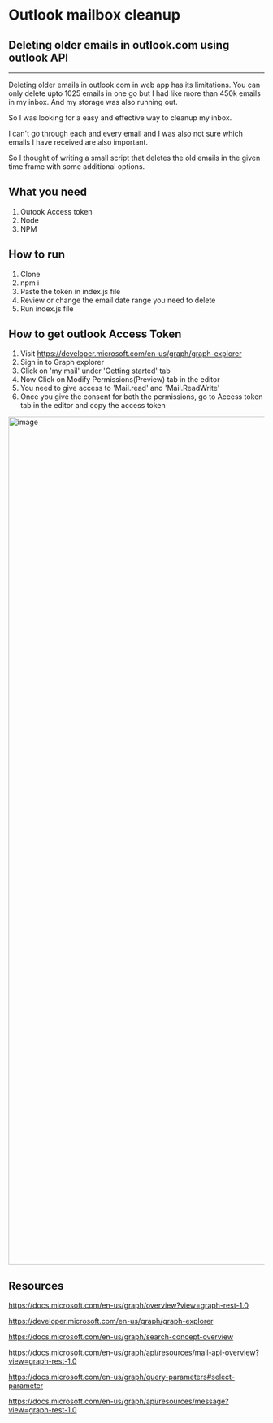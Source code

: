 # Outlook mailbox cleanup
## Deleting older emails in outlook.com using outlook API
---
Deleting older emails in outlook.com in web app has its limitations. You can only delete upto 1025 emails in one go but I had like more than 450k emails in my inbox. And my storage was also running out.

So I was looking for a easy and effective way to cleanup my inbox.

I can't go through each and every email and I was also not sure which emails I have received are also important.

So I thought of writing a small script that deletes the old emails in the given time frame with some additional options.

## What you need
1. Outook Access token
2. Node
3. NPM

## How to run
1. Clone
2. npm i
3. Paste the token in index.js file
4. Review or change the email date range you need to delete
5. Run index.js file

## How to get outlook Access Token
1. Visit https://developer.microsoft.com/en-us/graph/graph-explorer
2. Sign in to Graph explorer
3. Click on 'my mail' under 'Getting started' tab
4. Now Click on Modify Permissions(Preview) tab in the editor
5. You need to give access to 'Mail.read' and 'Mail.ReadWrite'
6. Once you give the consent for both the permissions, go to Access token tab in the editor and copy the access token

<img width="1669" alt="image" src="https://user-images.githubusercontent.com/7547224/152789472-b02b9ce1-2d91-4323-bc81-f6073842a709.png">


## Resources
https://docs.microsoft.com/en-us/graph/overview?view=graph-rest-1.0

https://developer.microsoft.com/en-us/graph/graph-explorer

https://docs.microsoft.com/en-us/graph/search-concept-overview

https://docs.microsoft.com/en-us/graph/api/resources/mail-api-overview?view=graph-rest-1.0

https://docs.microsoft.com/en-us/graph/query-parameters#select-parameter

https://docs.microsoft.com/en-us/graph/api/resources/message?view=graph-rest-1.0
